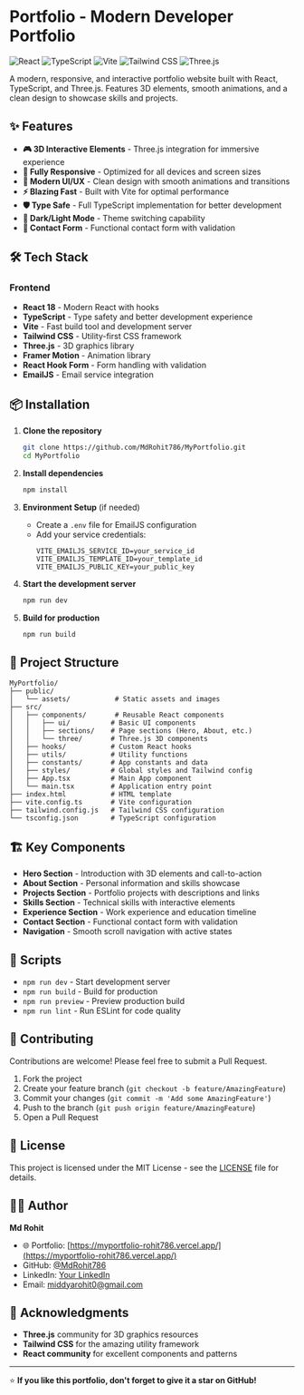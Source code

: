 # Portfolio - Modern Developer Portfolio

![React](https://img.shields.io/badge/React-18.2-blue)
![TypeScript](https://img.shields.io/badge/TypeScript-5.0-blue)
![Vite](https://img.shields.io/badge/Vite-5.0-purple)
![Tailwind CSS](https://img.shields.io/badge/Tailwind-3.0-cyan)
![Three.js](https://img.shields.io/badge/Three.js-r151-orange)

A modern, responsive, and interactive portfolio website built with React, TypeScript, and Three.js. Features 3D elements, smooth animations, and a clean design to showcase skills and projects.

## ✨ Features

- **🎮 3D Interactive Elements** - Three.js integration for immersive experience
- **📱 Fully Responsive** - Optimized for all devices and screen sizes
- **🎨 Modern UI/UX** - Clean design with smooth animations and transitions
- **⚡ Blazing Fast** - Built with Vite for optimal performance
- **🛡️ Type Safe** - Full TypeScript implementation for better development
- **🌙 Dark/Light Mode** - Theme switching capability
- **📧 Contact Form** - Functional contact form with validation

## 🛠️ Tech Stack

### Frontend
- **React 18** - Modern React with hooks
- **TypeScript** - Type safety and better development experience
- **Vite** - Fast build tool and development server
- **Tailwind CSS** - Utility-first CSS framework
- **Three.js** - 3D graphics library
- **Framer Motion** - Animation library
- **React Hook Form** - Form handling with validation
- **EmailJS** - Email service integration

## 📦 Installation

1. **Clone the repository**
   ```bash
   git clone https://github.com/MdRohit786/MyPortfolio.git
   cd MyPortfolio
   ```

2. **Install dependencies**
   ```bash
   npm install
   ```

3. **Environment Setup** (if needed)
   - Create a `.env` file for EmailJS configuration
   - Add your service credentials:
     ```
     VITE_EMAILJS_SERVICE_ID=your_service_id
     VITE_EMAILJS_TEMPLATE_ID=your_template_id
     VITE_EMAILJS_PUBLIC_KEY=your_public_key
     ```

4. **Start the development server**
   ```bash
   npm run dev
   ```

5. **Build for production**
   ```bash
   npm run build
   ```

## 🎨 Project Structure

```
MyPortfolio/
├── public/
│   └── assets/           # Static assets and images
├── src/
│   ├── components/       # Reusable React components
│   │   ├── ui/          # Basic UI components
│   │   ├── sections/    # Page sections (Hero, About, etc.)
│   │   └── three/       # Three.js 3D components
│   ├── hooks/           # Custom React hooks
│   ├── utils/           # Utility functions
│   ├── constants/       # App constants and data
│   ├── styles/          # Global styles and Tailwind config
│   ├── App.tsx          # Main App component
│   └── main.tsx         # Application entry point
├── index.html           # HTML template
├── vite.config.ts       # Vite configuration
├── tailwind.config.js   # Tailwind CSS configuration
└── tsconfig.json        # TypeScript configuration
```

## 🏗️ Key Components

- **Hero Section** - Introduction with 3D elements and call-to-action
- **About Section** - Personal information and skills showcase
- **Projects Section** - Portfolio projects with descriptions and links
- **Skills Section** - Technical skills with interactive elements
- **Experience Section** - Work experience and education timeline
- **Contact Section** - Functional contact form with validation
- **Navigation** - Smooth scroll navigation with active states

## 🎯 Scripts

- `npm run dev` - Start development server
- `npm run build` - Build for production
- `npm run preview` - Preview production build
- `npm run lint` - Run ESLint for code quality

## 🤝 Contributing

Contributions are welcome! Please feel free to submit a Pull Request.

1. Fork the project
2. Create your feature branch (`git checkout -b feature/AmazingFeature`)
3. Commit your changes (`git commit -m 'Add some AmazingFeature'`)
4. Push to the branch (`git push origin feature/AmazingFeature`)
5. Open a Pull Request

## 📝 License

This project is licensed under the MIT License - see the [LICENSE](LICENSE) file for details.

## 👨‍💻 Author

**Md Rohit**  
- 🌐 Portfolio: [https://myportfolio-rohit786.vercel.app/](https://myportfolio-rohit786.vercel.app/)
- GitHub: [@MdRohit786](https://github.com/MdRohit786)
- LinkedIn: [Your LinkedIn](https://linkedin.com/in/your-profile)
- Email: middyarohit0@gmail.com

## 🙏 Acknowledgments

- **Three.js** community for 3D graphics resources
- **Tailwind CSS** for the amazing utility framework
- **React community** for excellent components and patterns

---

⭐ **If you like this portfolio, don't forget to give it a star on GitHub!**
